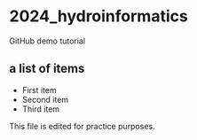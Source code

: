 # 2024_hydroinformatics
GitHub demo tutorial 

## a list of items 
* First item
* Second item
* Third item

This file is edited for practice purposes. 
